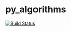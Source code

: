 # py_algorithms
[![Build Status](https://travis-ci.com/KentWangYQ/py_algorithms.svg?branch=master)](https://travis-ci.com/KentWangYQ/py_algorithms)
